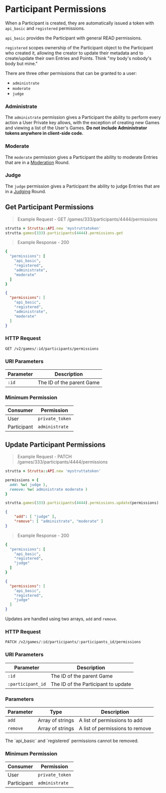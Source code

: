 # Participant Permissions

When a Participant is created, they are automatically issued a token with `api_basic` and `registered` permissions.

`api_basic` provides the Participant with general READ permissions.

`registered` scopes ownership of the Participant object to the Participant who created it, allowing the creator to update their metadata and to create/update their own Entries and Points. Think "my body's nobody's body but mine."

There are three other permissions that can be granted to a user:

- `administrate`
- `moderate`
- `judge`

### Administrate

The `administrate` permission gives a Participant the ability to perform every action a User Private key allows,
with the exception of creating new Games and viewing a list of the User's Games. **Do not include Administrator tokens anywhere in client-side code.**

### Moderate

The `moderate` permission gives a Participant the ability to moderate Entries that are in a [Moderation](#moderation) Round.

### Judge

The `judge` permission gives a Participant the ability to judge Entries that are in a [Judging](#judging) Round.

## Get Participant Permissions

> Example Request - GET /games/333/participants/4444/permissions

```ruby
strutta = Strutta::API.new 'mystruttatoken'
strutta.games(333).participants(4444).permissions.get
```

> Example Response - 200

```ruby
{
  "permissions": [
    "api_basic",
    "registered",
    "administrate",
    "moderate"
  ]
}
```

```json
{
  "permissions": [
    "api_basic",
    "registered",
    "administrate",
    "moderate"
  ]
}
```

### HTTP Request

`GET /v2/games/:id/participants/permissions`

### URI Parameters

Parameter | Description
--------- | -----------
`:id` | The ID of the parent Game

### Minimum Permission

Consumer | Permission
-------- | ----------
User | `private_token`
Participant | `administrate`

## Update Participant Permissions

> Example Request - PATCH /games/333/participants/4444/permissions

```ruby
strutta = Strutta::API.new 'mystruttatoken'

permissions = {
  add: %w( judge ),
  remove: %w( administrate moderate )
}

strutta.games(333).participants(4444).permissions.update(permissions)
```

```json
{
    "add": [ "judge" ],
    "remove": [ "administrate", "moderate" ]
}
```

> Example Response - 200

```ruby
{
  "permissions": [
    "api_basic",
    "registered",
    "judge"
  ]
}
```

```json
{
  "permissions": [
    "api_basic",
    "registered",
    "judge"
  ]
}
```

Updates are handled using two arrays, `add` and `remove`.

### HTTP Request

`PATCH /v2/games/:id/participants/:participants_id/permissions`

### URI Parameters

Parameter | Description
--------- | -----------
`:id` | The ID of the parent Game
`:participant_id` | The ID of the Participant to update

### Parameters

Parameter | Type | Description
--------- | -----| -----------
`add` | Array of strings | A list of permissions to add
`remove` | Array of strings | A list of permissions to remove

<aside class="notice">
The `api_basic` and `registered` permissions cannot be removed.
</aside>

### Minimum Permission

Consumer | Permission
-------- | ----------
User | `private_token`
Participant | `administrate`
